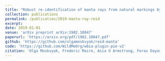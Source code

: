 ```yaml
---
title: "Robust re-identification of manta rays from natural markings by learning pose invariant embeddings"
collection: publications
permalink: /publication/2019-manta-ray-reid
excerpt: 
date: 2019-01-01
venue: 'arXiv preprint arXiv:1902.10847'
paperurl: 'https://arxiv.org/pdf/1902.10847.pdf'
github: 'https://github.com/olgamoskvyak/reid-manta'
code: 'https://github.com/WildMeOrg/wbia-plugin-pie-v2'
citation: 'Olga Moskvyak, Frederic Maire, Asia O Armstrong, Feras Dayoub & Mahsa Baktashmotlagh (2021). &quot;Robust re-identification of manta rays from natural markings by learning pose invariant embeddings.&quot; <i>In Proc. International Conference on Digital Image Computing: Techniques and Applications (DICTA)</i>.'
---
```



